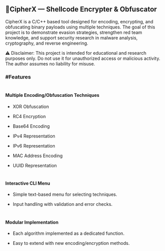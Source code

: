 <h2> 🔐CipherX — Shellcode Encrypter & Obfuscator </h2>

CipherX is a C/C++ based tool designed for encoding, encrypting, and obfuscating binary payloads using multiple techniques. The goal of this project is to demonstrate evasion strategies, strengthen red team knowledge, and support security research in malware analysis, cryptography, and reverse engineering.

⚠️ Disclaimer: This project is intended for educational and research purposes only. Do not use it for unauthorized access or malicious activity. The author assumes no liability for misuse.

<h3>#Features</h3>

# <h4>Multiple Encoding/Obfuscation Techniques</h4>

-   XOR Obfuscation

-   RC4 Encryption

-   Base64 Encoding
 
-   IPv4 Representation

-   IPv6 Representation

-   MAC Address Encoding

-   UUID Representation

  # <h4> Interactive CLI Menu </h4>

- Simple text-based menu for selecting techniques.

- Input handling with validation and error checks.

# <h4>Modular Implementation</h4>

- Each algorithm implemented as a dedicated function.

- Easy to extend with new encoding/encryption methods.
